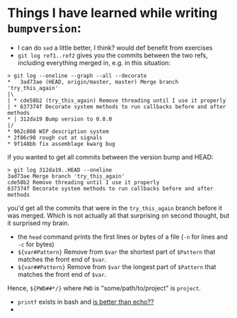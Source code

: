# Things I have learned while writing `bumpversion`:
* I can do `sed` a little better, I think? would def benefit from exercises
* `git log ref1..ref2` gives you the commits between the two refs, including everything merged in, e.g. in this situation:

```
> git log --oneline --graph --all --decorate
*   3ad73ae (HEAD, origin/master, master) Merge branch 'try_this_again'
|\
| * cde58b2 (try_this_again) Remove threading until I use it properly
| * 637374f Decorate system methods to run callbacks before and after methods
* | 312da19 Bump version to 0.8.0
|/
* 962c808 WIP description system
* 2f86c98 rough cut at signals
* 9f148bb fix assemblage kwarg bug
```

if you wanted to get all commits between the version bump and HEAD:

```
> git log 312da19..HEAD --oneline
3ad73ae Merge branch 'try_this_again'
cde58b2 Remove threading until I use it properly
637374f Decorate system methods to run callbacks before and after methods
```

you'd get all the commits that were in the `try_this_again` branch before it was merged. Which is not actually all that surprising on second thought, but it surprised my brain.

* the `head` command prints the first lines or bytes of a file (`-n` for lines and `-c` for bytes)
* `${var#Pattern}` Remove from `$var` the shortest part of `$Pattern` that matches the front end of `$var`.
* `${var##Pattern}` Remove from `$var` the longest part of `$Pattern` that matches the front end of `$var`.

Hence, `${PWD##*/}` where `PWD` is "some/path/to/project" is `project`.

* `printf` exists in bash and [is better than echo??](https://unix.stackexchange.com/questions/65803/why-is-printf-better-than-echo/65819#65819)
* 